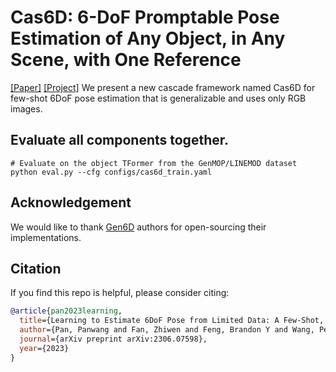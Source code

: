 
# Cas6D: 6-DoF Promptable Pose Estimation of Any Object, in Any Scene, with One Reference

[[Paper]](https://arxiv.org/abs/2306.07598) [[Project]](https://github.com/paulpanwang/Cas6D)
  We present a new cascade framework named Cas6D for few-shot 6DoF pose estimation that is generalizable and uses only RGB images.


## Evaluate all components together.
```shell
# Evaluate on the object TFormer from the GenMOP/LINEMOD dataset
python eval.py --cfg configs/cas6d_train.yaml 

```


## Acknowledgement

We would like to thank [Gen6D](https://github.com/liuyuan-pal/Gen6D) authors for open-sourcing their implementations.


## Citation

If you find this repo is helpful, please consider citing:
```bibtex
@article{pan2023learning,
  title={Learning to Estimate 6DoF Pose from Limited Data: A Few-Shot, Generalizable Approach using RGB Images},
  author={Pan, Panwang and Fan, Zhiwen and Feng, Brandon Y and Wang, Peihao and Li, Chenxin and Wang, Zhangyang},
  journal={arXiv preprint arXiv:2306.07598},
  year={2023}
}

```



